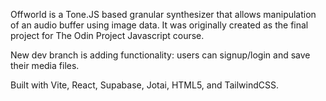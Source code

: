 Offworld is a Tone.JS based granular synthesizer that allows manipulation of 
an audio buffer using image data. It was originally created as the final 
project for The Odin Project Javascript course. 

New dev branch is adding functionality: users can signup/login and save 
their media files.

Built with Vite, React, Supabase, Jotai, HTML5, and TailwindCSS.